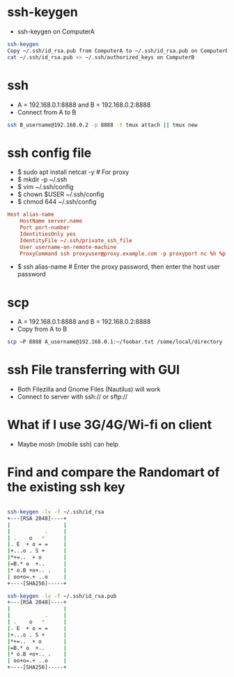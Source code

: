 ssh-keygen
=====
* ssh-keygen on ComputerA
```sh
ssh-keygen
Copy ~/.ssh/id_rsa.pub from ComputerA to ~/.ssh/id_rsa.pub on ComputerB
cat ~/.ssh/id_rsa.pub >> ~/.ssh/authorized_keys on ComputerB
```

ssh
=====
* A = 192.168.0.1:8888 and B = 192.168.0.2:8888
* Connect from A to B
```sh
ssh B_username@192.168.0.2 -p 8888 -t tmux attach || tmux new
```

ssh config file
=====
* $ sudo apt install netcat -y # For proxy
* $ mkdir -p ~/.ssh
* $ vim ~/.ssh/config
* $ chown $USER ~/.ssh/config
* $ chmod 644 ~/.ssh/config
```conf
Host alias-name
    HostName server.name
    Port port-number
    IdentitiesOnly yes
    IdentityFile ~/.ssh/private_ssh_file
    User username-on-remote-machine
    ProxyCommand ssh proxyuser@proxy.example.com -p proxyport nc %h %p 2> /dev/null
```
* $ ssh alias-name # Enter the proxy password, then enter the host user password

scp
=====
* A = 192.168.0.1:8888 and B = 192.168.0.2:8888
* Copy from A to B
```sh
scp –P 8888 A_username@192.168.0.1:~/foobar.txt /some/local/directory
```

ssh File transferring with GUI
=====
* Both Filezilla and Gnome Files (Nautilus) will work
* Connect to server with ssh:// or sftp://

What if I use 3G/4G/Wi-fi on client
=====
* Maybe mosh (mobile ssh) can help

Find and compare the Randomart of the existing ssh key
=====
```sh

ssh-keygen -lv -f ~/.ssh/id_rsa
+---[RSA 2048]----+
|                 |
|           .     |
| .    o   *      |
|. E  + o = =     |
|+...o . S +      |
|*+=..  + o       |
|=B.* o  +..      |
|* o.B +o+.. .    |
| oo+o=.+ ..o     |
+----[SHA256]-----+

ssh-keygen -lv -f ~/.ssh/id_rsa.pub
+---[RSA 2048]----+
|                 |
|           .     |
| .    o   *      |
|. E  + o = =     |
|+...o . S +      |
|*+=..  + o       |
|=B.* o  +..      |
|* o.B +o+.. .    |
| oo+o=.+ ..o     |
+----[SHA256]-----+
```
